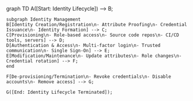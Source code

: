 graph TD
    A([Start: Identity Lifecycle]) --> B;

    subgraph Identity Management
    B[Identity Creation/Registration\n- Attribute Proofing\n- Credential Issuance\n- Identity Formation] --> C;
    C[Provisioning\n- Role-based access\n- Source code repos\n- CI/CD tools, servers] --> D;
    D[Authentication & Access\n- Multi-factor login\n- Trusted communication\n- Single Sign-On] --> E;
    E[Modification/Maintenance\n- Update attributes\n- Role changes\n- Credential rotation] --> F;
    end

    F[De-provisioning/Termination\n- Revoke credentials\n- Disable accounts\n- Remove access] --> G;

    G([End: Identity Lifecycle Terminated]);
